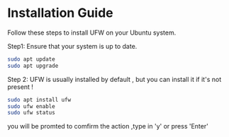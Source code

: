 # Installation Guide

Follow these steps to install UFW on your Ubuntu system.

Step1:
Ensure that your system is up to date.

```bash
sudo apt update
sudo apt upgrade
```
Step 2:
UFW is usually installed by default , but you can install it if it's not present !

```bash
sudo apt install ufw
sudo ufw enable
sudo ufw status
```
you will be promted to comfirm the action ,type in 'y' or press 'Enter'


